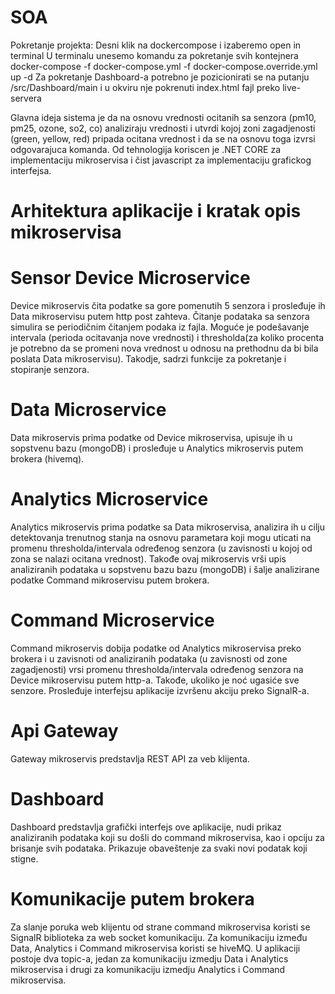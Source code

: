 # SOA
Pokretanje projekta:
Desni klik na dockercompose i izaberemo open in terminal
U terminalu unesemo komandu za pokretanje svih kontejnera docker-compose -f docker-compose.yml -f docker-compose.override.yml up -d
Za pokretanje Dashboard-a potrebno je pozicionirati se na putanju /src/Dashboard/main i u okviru nje pokrenuti index.html fajl preko live-servera

Glavna ideja sistema je da na osnovu vrednosti ocitanih sa senzora (pm10, pm25, ozone, so2, co) analiziraju vrednosti i utvrdi kojoj zoni zagadjenosti (green, yellow, red) pripada ocitana vrednost i da se na osnovu toga izvrsi odgovarajuca komanda. Od tehnologija koriscen je .NET CORE za implementaciju mikroservisa i čist javascript za implementaciju grafickog interfejsa.

# Arhitektura aplikacije i kratak opis mikroservisa

# Sensor Device Microservice
Device mikroservis čita podatke sa gore pomenutih 5 senzora i prosleđuje ih Data mikroservisu putem http post zahteva. Čitanje podataka sa senzora simulira se periodičnim čitanjem podaka iz fajla. Moguće je podešavanje intervala (perioda ocitavanja nove vrednosti) i thresholda(za koliko procenta je potrebno da se promeni nova vrednost u odnosu na prethodnu da bi bila poslata Data mikroservisu). Takodje, sadrzi funkcije za pokretanje i stopiranje senzora.

# Data Microservice
Data mikroservis prima podatke od Device mikroservisa, upisuje ih u sopstvenu bazu (mongoDB) i prosleđuje u Analytics mikroservis putem brokera (hivemq).

# Analytics Microservice
Analytics mikroservis prima podatke sa Data mikroservisa, analizira ih u cilju detektovanja trenutnog stanja na osnovu parametara koji mogu uticati na promenu thresholda/intervala određenog senzora (u zavisnosti u kojoj od zona se nalazi ocitana vrednost). Takođe ovaj mikroservis vrši upis analiziranih podataka u sopstvenu bazu bazu (mongoDB) i šalje analizirane podatke Command mikroservisu putem brokera.

# Command Microservice
Command mikroservis dobija podatke od Analytics mikroservisa preko brokera i u zavisnoti od analiziranih podataka (u zavisnosti od zone zagadjenosti) vrsi promenu thresholda/intervala određenog senzora na Device mikroservisu putem http-a. Takođe, ukoliko je noć ugasiće sve senzore. Prosleđuje interfejsu aplikacije izvršenu akciju preko SignalR-a.

# Api Gateway
Gateway mikroservis predstavlja REST API za veb klijenta.

# Dashboard
Dashboard predstavlja grafički interfejs ove aplikacije, nudi prikaz analiziranih podataka koji su došli do command mikroservisa, kao i opciju za brisanje svih podataka. Prikazuje obaveštenje za svaki novi podatak koji stigne.

# Komunikacije putem brokera
Za slanje poruka web klijentu od strane command mikroservisa koristi se SignalR biblioteka za web socket komunikaciju. Za komunikaciju između Data, Analytics i Command mikroservisa koristi se hiveMQ. U aplikaciji postoje dva topic-a, jedan za komunikaciju izmedju Data i Analytics mikroservisa i drugi za komunikaciju izmedju Analytics i Command mikroservisa.
